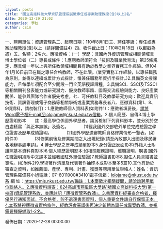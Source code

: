```yaml
---
layout: posts
title: "國立高雄科技大學資訊管理系誠徵專任或專案助理教授(含)以上2名"
date: 2020-12-29 21:02
categories: 學校
author: csim
---
```




一、聘用單位：資訊管理系二、起聘日期：110年8月1日三、聘任等級：專任或專案助理教授(含)以上（請詳閱備註4）四、收件截止日：110年2月18日（以郵戳為憑）五、名額：2名六、應徵資格：（一）學歷：具國內外資訊管理或相關領域具博士學位者（二）專長或條件：1.應聘教師須符合「技術及職業教育法」第25條規定，應具備一年以上與所任教領域相關且有助於教學之業界實務工作經驗。但104年1月16日前已在職之專任合格教師，不在此限。(業界實務工作經驗，以專任職務為原則，並得以連續或累計方式採計，惟兼任職務年資折半採計。)2.具備英文授課能力，且每學年須配合至少開設一門全英語授課課程。3.具備SCI、SSCI及TSSCI等相關期刊發表能力或研究潛力、優良教師事蹟、國際交流經驗與能力、良好產業關係、能參與團隊合作者優先考慮。七、可任教科目及教學研究方向：歡迎具資訊技術、資訊管理或電子商務等相關學術或產業實務專長者八、應徵資料(第1、8、9項資料，請勿裝訂)：1.應徵教師個人資料表(如附件1)：應徵者填妥後，請將Word電子檔E-mail至lolojame@nkust.edu.tw信箱。2.個人簡歷、自傳3.博士學歷證明影本　　註：最高學位係國外學歷者，請另檢附下列資料影本，並分別於空白處繕寫「與正本無誤」及簽名。　　　　(1)經我國外交部駐外單位完成驗證之學位證書及歷年成績證明。　　　　(2)國外學歷送審教師資格修業情形一覽表。(如附件3)　　　　(3)修業前後及修業期間之入出境紀錄(請至內政部入出國及移民署各地辦事處申請)。4.博士學歷之歷年成績單影本5.身分證正反面影本(外籍人士附護照基本資料頁影本)6.個人經歷證明影本:如相關服務證明、離職證明、聘書(國外任職證明須附中文譯本並經我國駐外單位驗證)7.教師證書影本8.擬任人員具結書並簽名。(如附件2)9.學術著作清單及代表著作抽印本或影本至多5篇10.其他有助於審查之資料，如推薦函、產學、專利、計畫、獲獎等聘用單位聯絡人：姓名：資訊管理系羅偉慈小姐電話：07-6011000#34101電子信箱：lolojame@nkust.edu.tw系 網 址：https://mis.nkust.edu.tw/備註：1.本案徵才相關疑問，請洽詢聘用單位聯絡人。2.應徵資料請寄：824高雄市燕巢區大學路1號國立高雄科技大學(第一校區)資訊管理系收，並應註記「應徵資管系教師」。3.書面資料經審查合格者，擇優另行通知面試。不合格者，恕不退還書面資料，個人重要文件請自行保留正本。4.本系將視應徵者資格條件，經教評會審議後再決定新聘為專任或專案教師，並視需要擇優備取1-2名。

發佈日期：2020-12-28 00:00:00

 



 

